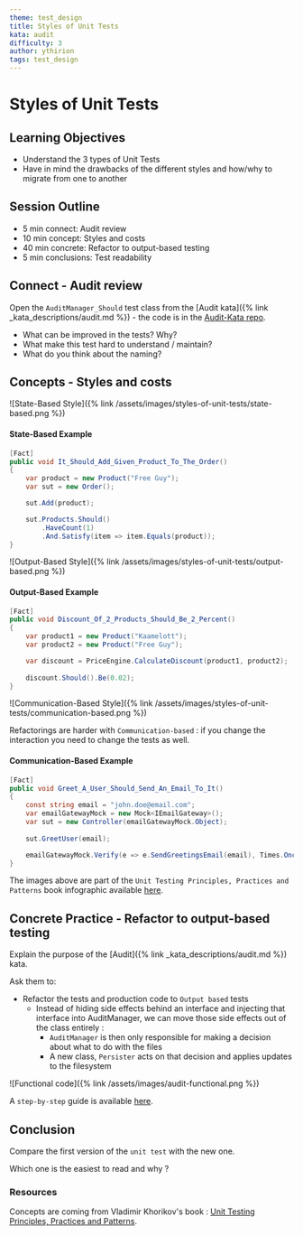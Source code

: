 ```yaml
---
theme: test_design
title: Styles of Unit Tests
kata: audit
difficulty: 3
author: ythirion
tags: test_design
---
```


# Styles of Unit Tests

## Learning Objectives
* Understand the 3 types of Unit Tests
* Have in mind the drawbacks of the different styles and how/why to migrate from one to another

## Session Outline

* 5 min connect: Audit review
* 10 min concept: Styles and costs
* 40 min concrete: Refactor to output-based testing
* 5 min conclusions: Test readability

## Connect - Audit review
Open the `AuditManager_Should` test class from the [Audit kata]({% link _kata_descriptions/audit.md %}) - the code is in the [Audit-Kata repo](https://github.com/katalogs/audit-kata).

- What can be improved in the tests? Why?
- What make this test hard to understand / maintain?
- What do you think about the naming?

## Concepts - Styles and costs
![State-Based Style]({% link /assets/images/styles-of-unit-tests/state-based.png %})

#### State-Based Example
```csharp
[Fact]
public void It_Should_Add_Given_Product_To_The_Order()
{
    var product = new Product("Free Guy");
    var sut = new Order();

    sut.Add(product);

    sut.Products.Should()
        .HaveCount(1)
        .And.Satisfy(item => item.Equals(product));
}
```

![Output-Based Style]({% link /assets/images/styles-of-unit-tests/output-based.png %})

#### Output-Based Example
```csharp
[Fact]
public void Discount_Of_2_Products_Should_Be_2_Percent()
{
    var product1 = new Product("Kaamelott");
    var product2 = new Product("Free Guy");

    var discount = PriceEngine.CalculateDiscount(product1, product2);
    
    discount.Should().Be(0.02);
}
```

![Communication-Based Style]({% link /assets/images/styles-of-unit-tests/communication-based.png %})

Refactorings are harder with `Communication-based` : if you change the interaction you need to change the tests as well.

#### Communication-Based Example
```csharp
[Fact]
public void Greet_A_User_Should_Send_An_Email_To_It()
{
    const string email = "john.doe@email.com";
    var emailGatewayMock = new Mock<IEmailGateway>();
    var sut = new Controller(emailGatewayMock.Object);
    
    sut.GreetUser(email);

    emailGatewayMock.Verify(e => e.SendGreetingsEmail(email), Times.Once);
}
```

The images above are part of the `Unit Testing Principles, Practices and Patterns` book infographic available [here](https://yoan-thirion.gitbook.io/knowledge-base/xtrem-reading/my-book-infographics).

## Concrete Practice - Refactor to output-based testing
Explain the purpose of the [Audit]({% link _kata_descriptions/audit.md %}) kata. 

Ask them to:
* Refactor the tests and production code to `Output based` tests
    * Instead of hiding side effects behind an interface and injecting that interface into AuditManager, we can move those side effects out of the class entirely :
      * `AuditManager` is then only responsible for making a decision about what to do with the files
      * A new class, `Persister` acts on that decision and applies updates to the filesystem

![Functional code]({% link /assets/images/audit-functional.png %})

A `step-by-step` guide is available [here](https://github.com/katalogs/audit-kata/blob/main/step-by-step.md).

## Conclusion
Compare the first version of the `unit test` with the new one.

Which one is the easiest to read and why ?

### Resources
Concepts are coming from Vladimir Khorikov's book : [Unit Testing Principles, Practices and Patterns](https://www.manning.com/books/unit-testing).
